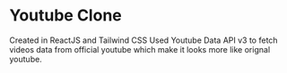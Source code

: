 # Youtube Clone
Created in ReactJS and Tailwind CSS
Used Youtube Data API v3 to fetch videos data from official youtube which make it looks more like orignal youtube.

